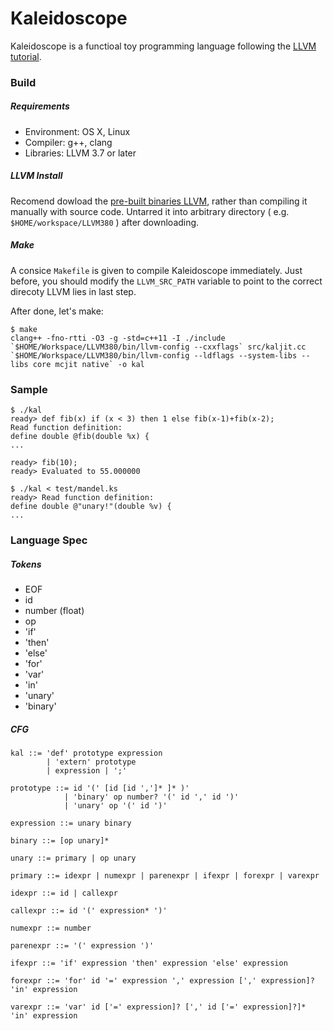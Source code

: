 # Kaleidoscope
Kaleidoscope is a functioal toy programming language following the [LLVM tutorial](http://llvm.org/docs/tutorial/index.html). 



### Build

##### Requirements

- Environment: OS X, Linux
- Compiler: g++, clang
- Libraries: LLVM 3.7 or later


##### LLVM Install

Recomend dowload the [pre-built binaries LLVM](http://llvm.org/releases/download.html#3.8.0), rather than compiling it manually with source code. Untarred it into arbitrary directory ( e.g. `$HOME/workspace/LLVM380` ) after downloading.

##### Make

A consice `Makefile` is given to compile Kaleidoscope immediately. Just before, you should modify the `LLVM_SRC_PATH` variable to point to the correct direcoty LLVM lies in last step.

After done, let's make:

```shell
$ make
clang++ -fno-rtti -O3 -g -std=c++11 -I ./include `$HOME/Workspace/LLVM380/bin/llvm-config --cxxflags` src/kaljit.cc `$HOME/Workspace/LLVM380/bin/llvm-config --ldflags --system-libs --libs core mcjit native` -o kal
```



### Sample

```shell
$ ./kal
ready> def fib(x) if (x < 3) then 1 else fib(x-1)+fib(x-2);
Read function definition:
define double @fib(double %x) {
...

ready> fib(10);
ready> Evaluated to 55.000000

$ ./kal < test/mandel.ks
ready> Read function definition:
define double @"unary!"(double %v) {
...
```



### Language Spec

##### Tokens

- EOF
- id
- number (float)
- op
- 'if'
- 'then'
- 'else'
- 'for'
- 'var'
- 'in'
- 'unary'
- 'binary'

##### CFG

```
kal ::= 'def' prototype expression
		| 'extern' prototype
		| expression | ';'
		
prototype ::= id '(' [id [id ',']* ]* )'
			| 'binary' op number? '(' id ',' id ')'
			| 'unary' op '(' id ')'

expression ::= unary binary

binary ::= [op unary]*

unary ::= primary | op unary

primary ::= idexpr | numexpr | parenexpr | ifexpr | forexpr | varexpr

idexpr ::= id | callexpr

callexpr ::= id '(' expression* ')'

numexpr ::= number

parenexpr ::= '(' expression ')'

ifexpr ::= 'if' expression 'then' expression 'else' expression

forexpr ::= 'for' id '=' expression ',' expression [',' expression]? 'in' expression

varexpr ::= 'var' id ['=' expression]? [',' id ['=' expression]?]* 'in' expression
```

